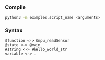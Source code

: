 ### Compile
```bash
python3 -m examples.script_name <arguments>
```

### Syntax
```
$function <-> $mpu_readSensor
@state <-> @main
#string <-> #hello_world_str
variable <-> i
```

